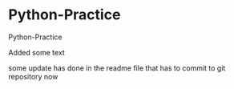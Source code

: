 # Python-Practice
Python-Practice

Added some text

some update has done in the readme file that has to commit to git repository now